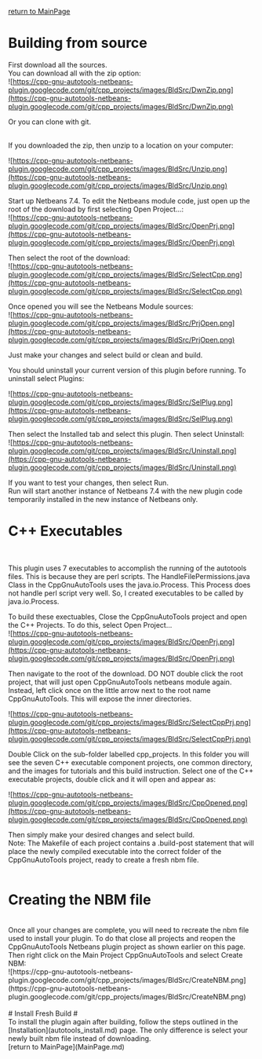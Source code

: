 [return to MainPage](MainPage.md)

# Building from source #

First download all the sources.<br />
You can download all with the zip option:<br />
![https://cpp-gnu-autotools-netbeans-plugin.googlecode.com/git/cpp_projects/images/BldSrc/DwnZip.png](https://cpp-gnu-autotools-netbeans-plugin.googlecode.com/git/cpp_projects/images/BldSrc/DwnZip.png)
<br />

Or you can clone with git.
<br />
<br />

If you downloaded the zip, then unzip to a location on your computer:<br />

![https://cpp-gnu-autotools-netbeans-plugin.googlecode.com/git/cpp_projects/images/BldSrc/Unzip.png](https://cpp-gnu-autotools-netbeans-plugin.googlecode.com/git/cpp_projects/images/BldSrc/Unzip.png)
<br />

Start up Netbeans 7.4.  To edit the Netbeans module code, just open up the root of the download by first selecting Open Project...:<br />
![https://cpp-gnu-autotools-netbeans-plugin.googlecode.com/git/cpp_projects/images/BldSrc/OpenPrj.png](https://cpp-gnu-autotools-netbeans-plugin.googlecode.com/git/cpp_projects/images/BldSrc/OpenPrj.png)
<br />

Then select the root of the download:<br />
![https://cpp-gnu-autotools-netbeans-plugin.googlecode.com/git/cpp_projects/images/BldSrc/SelectCpp.png](https://cpp-gnu-autotools-netbeans-plugin.googlecode.com/git/cpp_projects/images/BldSrc/SelectCpp.png)
<br />

Once opened you will see the Netbeans Module sources:<br />
![https://cpp-gnu-autotools-netbeans-plugin.googlecode.com/git/cpp_projects/images/BldSrc/PrjOpen.png](https://cpp-gnu-autotools-netbeans-plugin.googlecode.com/git/cpp_projects/images/BldSrc/PrjOpen.png)
<br />

Just make your changes and select build or clean and build.
<br />

You should uninstall your current version of this plugin before running.
To uninstall select Plugins:
<br />

![https://cpp-gnu-autotools-netbeans-plugin.googlecode.com/git/cpp_projects/images/BldSrc/SelPlug.png](https://cpp-gnu-autotools-netbeans-plugin.googlecode.com/git/cpp_projects/images/BldSrc/SelPlug.png)
<br />

Then select the Installed tab and select this plugin.  Then select Uninstall:<br />
![https://cpp-gnu-autotools-netbeans-plugin.googlecode.com/git/cpp_projects/images/BldSrc/Uninstall.png](https://cpp-gnu-autotools-netbeans-plugin.googlecode.com/git/cpp_projects/images/BldSrc/Uninstall.png)
<br />

If you want to test your changes, then select Run. <br />
Run will start another instance of Netbeans 7.4 with the new plugin code temporarily installed in the new instance of Netbeans only.
<br />

# C++ Executables #
<br />

This plugin uses 7 executables to accomplish the running of the autotools files.  This is because they are perl scripts.  The HandleFilePermissions.java Class in the CppGnuAutoTools uses the java.io.Process.  This Process does not handle perl script very well.  So, I created executables to be called by java.io.Process.
<br />

To build these exectuables, Close the CppGnuAutoTools project and open the C++ Projects.  To do this, select Open Project...<br />
![https://cpp-gnu-autotools-netbeans-plugin.googlecode.com/git/cpp_projects/images/BldSrc/OpenPrj.png](https://cpp-gnu-autotools-netbeans-plugin.googlecode.com/git/cpp_projects/images/BldSrc/OpenPrj.png)
<br />

Then navigate to the root of the download.  DO NOT double click the root project, that will just open CppGnuAutoTools netbeans module again.<br />
Instead, left click once on the little arrow next to the root name CppGnuAutoTools.  This will expose the inner directories.<br />

![https://cpp-gnu-autotools-netbeans-plugin.googlecode.com/git/cpp_projects/images/BldSrc/SelectCppPrj.png](https://cpp-gnu-autotools-netbeans-plugin.googlecode.com/git/cpp_projects/images/BldSrc/SelectCppPrj.png)
<br />

Double Click on the sub-folder labelled cpp\_projects.  In this folder you will see the seven C++ executable component projects, one common directory, and the images for tutorials and this build instruction.  Select one of the C++ executable projects, double click and it will open and appear as:<br />

![https://cpp-gnu-autotools-netbeans-plugin.googlecode.com/git/cpp_projects/images/BldSrc/CppOpened.png](https://cpp-gnu-autotools-netbeans-plugin.googlecode.com/git/cpp_projects/images/BldSrc/CppOpened.png)
<br />

Then simply make your desired changes and select build.<br />
Note: The Makefile of each project contains a .build-post statement that will place the newly compiled executable into the correct folder of the CppGnuAutoTools project, ready to create a fresh nbm file.<br />
<br />
# Creating the NBM file #
<br />
Once all your changes are complete, you will need to recreate the nbm file used to install your plugin.  To do that close all projects and reopen the CppGnuAutoTools Netbeans plugin project as shown earlier on this page.  Then right click on the Main Project CppGnuAutoTools and select Create NBM:<br />
![https://cpp-gnu-autotools-netbeans-plugin.googlecode.com/git/cpp_projects/images/BldSrc/CreateNBM.png](https://cpp-gnu-autotools-netbeans-plugin.googlecode.com/git/cpp_projects/images/BldSrc/CreateNBM.png)
<br />
<br />
# Install Fresh Build #
<br />
To install the plugin again after building, follow the steps outlined in the [Installation](autotools_install.md) page.  The only difference is select your newly built nbm file instead of downloading.
<br />
[return to MainPage](MainPage.md)